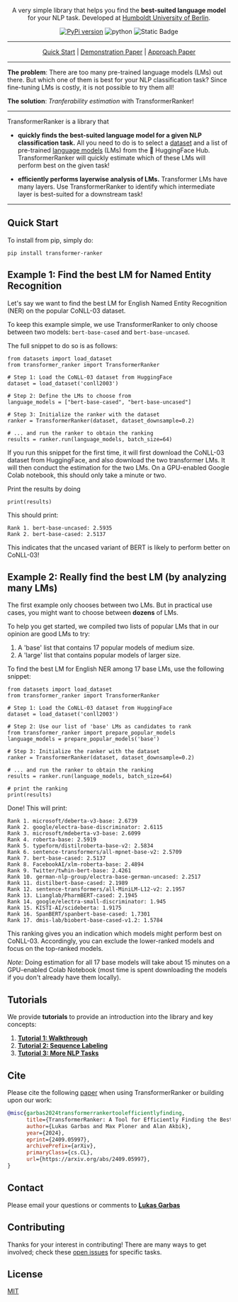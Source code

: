 <p align="center">A very simple library that helps you find the <b>best-suited language model</b> for your NLP task.
Developed at <a href="https://www.informatik.hu-berlin.de/en/forschung-en/gebiete/ml-en/">Humboldt University of Berlin</a>.
</p>
<p align="center">
<a href="https://pypi.org/project/transformer-ranker/"><img alt="PyPi version" src="https://badge.fury.io/py/transformer-ranker.svg"></a>
<img alt="python" src="https://img.shields.io/badge/python-3.8-blue">
<img alt="Static Badge" src="https://img.shields.io/badge/license-MIT-green">
</p>
<div align="center">
<hr>

[Quick Start](#quick-start) | [Demonstration Paper](https://arxiv.org/abs/2409.05997) | [Approach Paper](https://aclanthology.org/2024.findings-acl.757/)

</div>


---
**The problem**: There are too many pre-trained language models (LMs) out there.
But which one of them is best for your NLP classification task? 
Since fine-tuning LMs is costly, it is not possible to try them all!  

**The solution**: *Tranferability estimation* with TransformerRanker!

---
TransformerRanker is a library that

* **quickly finds the best-suited language model for a given NLP classification task.** 
  All you need to do is to select a [dataset](https://huggingface.co/datasets) and a list of pre-trained [language models](https://huggingface.co/models) (LMs) from the 🤗 HuggingFace Hub. TransformerRanker will quickly estimate which of these LMs will perform best on the given task!

* **efficiently performs layerwise analysis of LMs.** Transformer LMs have many layers. Use TransformerRanker to identify which intermediate layer
  is best-suited for a downstream task!

<hr> 

## Quick Start

To install from pip, simply do:

```python3
pip install transformer-ranker
```

## Example 1: Find the best LM for Named Entity Recognition 

Let's say we want to find the best LM for English Named Entity Recognition (NER) on the popular CoNLL-03 dataset. 

To keep this example simple, we use TransformerRanker to only choose between two models: `bert-base-cased` and `bert-base-uncased`. 

The full snippet to do so is as follows: 

```python3
from datasets import load_dataset
from transformer_ranker import TransformerRanker

# Step 1: Load the CoNLL-03 dataset from HuggingFace
dataset = load_dataset('conll2003')

# Step 2: Define the LMs to choose from 
language_models = ["bert-base-cased", "bert-base-uncased"]

# Step 3: Initialize the ranker with the dataset 
ranker = TransformerRanker(dataset, dataset_downsample=0.2)

# ... and run the ranker to obtain the ranking
results = ranker.run(language_models, batch_size=64)
```

If you run this snippet for the first time, it will first download the CoNLL-03 dataset from HuggingFace, and also 
download the two transformer LMs. It will then conduct the estimation for the two LMs. On a GPU-enabled Google Colab 
notebook, this should only take a minute or two. 

Print the results by doing

```python3
print(results)
```

This should print: 

```console
Rank 1. bert-base-uncased: 2.5935
Rank 2. bert-base-cased: 2.5137
```

This indicates that the uncased variant of BERT is likely to perform better on CoNLL-03!


## Example 2: Really find the best LM (by analyzing many LMs)

The first example only chooses between two LMs. But in practical use cases, you might want to
choose between **dozens** of LMs. 

To help you get started, we compiled two lists of popular LMs that in our opinion are good LMs to try:
1. A 'base' list that contains 17 popular models of medium size.
2. A 'large' list that contains popular models of larger size.
   
To find the best LM for English NER among 17 base LMs, use the following snippet:

```python3
from datasets import load_dataset
from transformer_ranker import TransformerRanker

# Step 1: Load the CoNLL-03 dataset from HuggingFace
dataset = load_dataset('conll2003')

# Step 2: Use our list of 'base' LMs as candidates to rank 
from transformer_ranker import prepare_popular_models
language_models = prepare_popular_models('base')

# Step 3: Initialize the ranker with the dataset 
ranker = TransformerRanker(dataset, dataset_downsample=0.2)

# ... and run the ranker to obtain the ranking
results = ranker.run(language_models, batch_size=64)

# print the ranking
print(results)
```

Done! This will print: 

```console
Rank 1. microsoft/deberta-v3-base: 2.6739
Rank 2. google/electra-base-discriminator: 2.6115
Rank 3. microsoft/mdeberta-v3-base: 2.6099
Rank 4. roberta-base: 2.5919
Rank 5. typeform/distilroberta-base-v2: 2.5834
Rank 6. sentence-transformers/all-mpnet-base-v2: 2.5709
Rank 7. bert-base-cased: 2.5137
Rank 8. FacebookAI/xlm-roberta-base: 2.4894
Rank 9. Twitter/twhin-bert-base: 2.4261
Rank 10. german-nlp-group/electra-base-german-uncased: 2.2517
Rank 11. distilbert-base-cased: 2.1989
Rank 12. sentence-transformers/all-MiniLM-L12-v2: 2.1957
Rank 13. Lianglab/PharmBERT-cased: 2.1945
Rank 14. google/electra-small-discriminator: 1.945
Rank 15. KISTI-AI/scideberta: 1.9175
Rank 16. SpanBERT/spanbert-base-cased: 1.7301
Rank 17. dmis-lab/biobert-base-cased-v1.2: 1.5784
```

This ranking gives you an indication which models might perform best on CoNLL-03.
Accordingly, you can exclude the lower-ranked models and focus on the top-ranked models.

*Note:* Doing estimation for all 17 base models will take about 15 minutes on a GPU-enabled Colab Notebook (most time is spent 
downloading the models if you don't already have them locally). 



## Tutorials

We provide **tutorials** to provide an introduction into the library and key concepts:

1. [**Tutorial 1: Walkthrough**](examples/01-text-classification.md)
2. [**Tutorial 2: Sequence Labeling**](examples/02-sequence-labeling.md)
3. [**Tutorial 3: More NLP Tasks**](examples/03-advanced.md)

## Cite

Please cite the following [paper](https://arxiv.org/abs/2409.05997) when using TransformerRanker or building upon our work:

```bibtex
@misc{garbas2024transformerrankertoolefficientlyfinding,
      title={TransformerRanker: A Tool for Efficiently Finding the Best-Suited Language Models for Downstream Classification Tasks}, 
      author={Lukas Garbas and Max Ploner and Alan Akbik},
      year={2024},
      eprint={2409.05997},
      archivePrefix={arXiv},
      primaryClass={cs.CL},
      url={https://arxiv.org/abs/2409.05997}, 
}
```

## Contact

Please email your questions or comments to [**Lukas Garbas**](mailto:lukasgarba@gmail.com?subject=[GitHub]%20TransformerRanker)

## Contributing

Thanks for your interest in contributing! There are many ways to get involved;
check these [open issues](https://github.com/flairNLP/fundus/issues) for specific tasks.

## License

[MIT](LICENSE)
